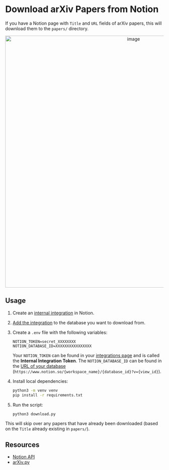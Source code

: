 # Download arXiv Papers from Notion
If you have a Notion page with `Title` and `URL` fields of arXiv papers, this will download them to the `papers/` directory.
<p align="center">
  <img width="800" alt="image" src="https://user-images.githubusercontent.com/47067154/209739153-814b31ac-d2e8-4b80-b622-ee0ae607019f.png">
</p>

## Usage
1. Create an [internal integration](https://www.notion.so/help/create-integrations-with-the-notion-api) in Notion.

2. [Add the integration](https://www.notion.so/help/add-and-manage-connections-with-the-api#add-connections-to-pages) to the database you want to download from.

3. Create a `.env` file with the following variables:

    ```
    NOTION_TOKEN=secret_XXXXXXXX
    NOTION_DATABASE_ID=XXXXXXXXXXXXXXXX
    ```
    Your `NOTION_TOKEN` can be found in your [integrations page](https://www.notion.so/my-integrations) and is called the **Internal Integration Token**. The `NOTION_DATABASE_ID` can be found in the [URL of your database](https://www.notion.so/my-integrations) (`https://www.notion.so/{workspace_name}/{database_id}?v={view_id}`).

4. Install local dependencies:

    ```bash
    python3 -m venv venv
    pip install -r requirements.txt
    ```

5. Run the script:

    ```bash
    python3 download.py
    ```

This will skip over any papers that have already been downloaded (based on the `Title` already existing in `papers/`).

## Resources
- [Notion API](https://developers.notion.com/)
- [arXiv.py](https://github.com/lukasschwab/arxiv.py)